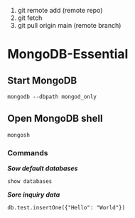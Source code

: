 1. git remote add (remote repo)
2. git fetch
3. git pull origin main (remote branch)

# MongoDB-Essential
## Start MongoDB
```console
mongodb --dbpath mongod_only
```
## Open MongoDB shell
```console
mongosh
```
### Commands
***Sow default databases***
```console
show databases
```
***Sore inquiry data***
```console
db.test.insertOne({"Hello": "World"})
```
